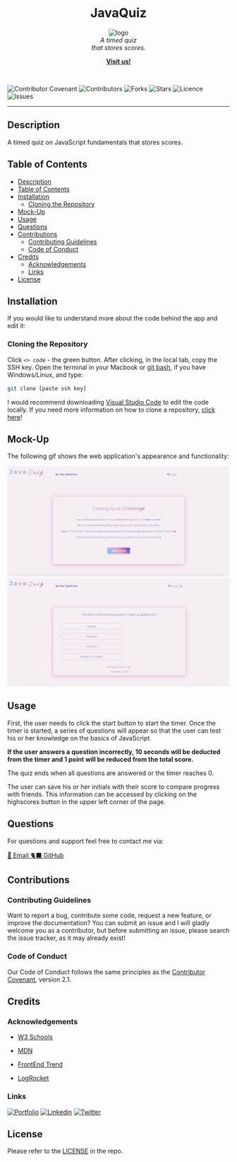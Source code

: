 
<h1 align="center"> JavaQuiz </h1>

<p align="center">
  <img src="./assets/favicon/favicon.ico" alt="logo" width="100px" height="100px" />
  <br>
  <i>A timed quiz
    <br>that stores scores.</i>
  <br>
</p>
<p align="center">
  <a href="https://larigens.github.io/javaquiz"><strong>Visit us!</strong></a>
</p>
<br>

![Contributor Covenant](https://img.shields.io/badge/Contributor%20Covenant-2.1-9cf.svg)
![Contributors](https://img.shields.io/github/contributors/larigens/javaquiz?style=plastic&color=9cf)
![Forks](https://img.shields.io/github/forks/larigens/javaquiz?style=plastic&color=9cf)
![Stars](https://img.shields.io/github/stars/larigens/javaquiz?style=plastic&color=9cf)
![Licence](https://img.shields.io/github/license/larigens/javaquiz?style=plastic&color=9cf)
![Issues](https://img.shields.io/github/issues/larigens/javaquiz?style=plastic&color=9cf)

---
## Description

A timed quiz on JavaScript fundamentals that stores scores.

## Table of Contents
- [Description](#description)
- [Table of Contents](#table-of-contents)
- [Installation](#installation)
  - [Cloning the Repository](#cloning-the-repository)
- [Mock-Up](#mock-up)
- [Usage](#usage)
- [Questions](#questions)
- [Contributions](#contributions)
  - [Contributing Guidelines](#contributing-guidelines)
  - [Code of Conduct](#code-of-conduct)
- [Credits](#credits)
  - [Acknowledgements](#acknowledgements)
  - [Links](#links)
- [License](#license)

## Installation

If you would like to understand more about the code behind the app and edit it:

### Cloning the Repository

Click `<> code` - the green button. After clicking, in the local tab, copy the SSH key. Open the terminal in your Macbook or [git bash](https://git-scm.com/downloads), if you have Windows/Linux, and type:

```bash
git clone [paste ssh key]
```

I would recommend downloading [Visual Studio Code](https://code.visualstudio.com/download) to edit the code locally. If you need more information on how to clone a repository, [click here](https://docs.github.com/en/repositories/creating-and-managing-repositories/cloning-a-repository)!

## Mock-Up

The following gif shows the web application's appearance and functionality:

![App Screenshot](./assets/images/screenshot.png)
![App Screenshot](./assets/images/screenshot2.png)

## Usage

First, the user needs to click the start button to start the timer. Once the timer is started, a series of questions will appear so that the user can test his or her knowledge on the basics of JavaScript.

**If the user answers a question incorrectly, 10 seconds will be deducted from the timer and 1 point will be reduced from the total score.**

The quiz ends when all questions are answered or the timer reaches 0.

The user can save his or her initials with their score to compare progress with friends. This information can be accessed by clicking on the highscores button in the upper left corner of the page.

## Questions

For questions and support feel free to contact me via:

<a href="mailto:larigens@gmail.com">📧 Email </a>
<a href="https://github.com/${github}">🐈‍⬛ GitHub </a>

## Contributions

### Contributing Guidelines

Want to report a bug, contribute some code, request a new feature, or improve the documentation? You can submit an issue and I will gladly welcome you as a contributor, but before submitting an issue, please search the issue tracker, as it may already exist!

### Code of Conduct

Our Code of Conduct follows the same principles as the [Contributor Covenant](https://www.contributor-covenant.org/version/2/1/code_of_conduct/), version 2.1.

## Credits

### Acknowledgements

- [W3 Schools](https://www.w3schools.com)

- [MDN](https://developer.mozilla.org/en-US/)

- [FrontEnd Trend](https://linktr.ee/frontend_trend)
  
- [LogRocket](https://blog.logrocket.com/storing-retrieving-javascript-objects-localstorage/)

### Links

[![Portfolio](https://img.shields.io/badge/my_portfolio-000?style=flat&logo=ko-fi&logoColor=white)](https://larigens.github.io/lari-gui/)
[![Linkedin](https://img.shields.io/badge/linkedin-0A66C2?style=flat&logo=linkedin&logoColor=white)](https://www.linkedin.com/in/lari-gui/)
[![Twitter](https://img.shields.io/badge/twitter-1DA1F2?style=flat&logo=twitter&logoColor=white)](https://twitter.com/coffeebr_eak)

## License

Please refer to the [LICENSE](https://choosealicense.com/licenses/mit/) in the repo.
